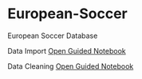 # European-Soccer
European Soccer Database

Data Import [Open Guided Notebook](https://github.com/Cinda85/European-Soccer/blob/main/Data%20Import/notebook.ipynb)

Data Cleaning [Open Guided Notebook](https://github.com/Cinda85/European-Soccer/blob/main/Data%20Cleaning/notebook.ipynb)
